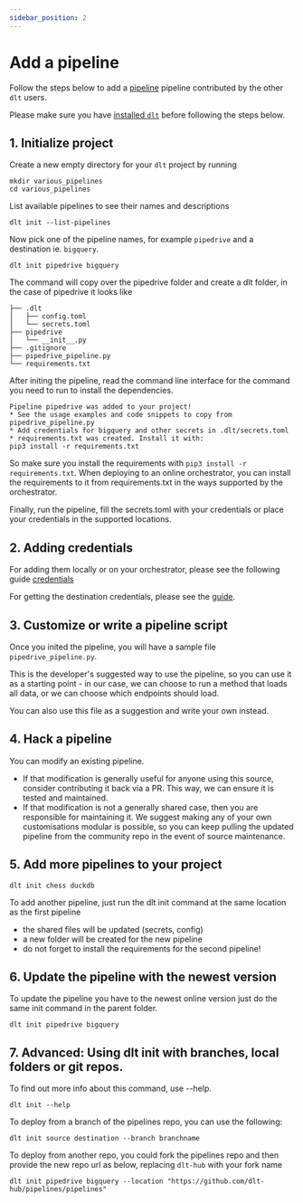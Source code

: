 ```yaml
---
sidebar_position: 2
---
```


# Add a pipeline

Follow the steps below to add a [pipeline](../glossary.md#pipeline) pipeline contributed by the other `dlt` users.

Please make sure you have [installed `dlt`](../installation.mdx) before following the steps below.

## 1. Initialize project

Create a new empty directory for your `dlt` project by running
```shell
mkdir various_pipelines
cd various_pipelines
```

List available pipelines to see their names and descriptions
```
dlt init --list-pipelines
```

Now pick one of the pipeline names, for example `pipedrive` and a destination ie. `bigquery`.
```
dlt init pipedrive bigquery
```

The command will copy over the pipedrive folder and create a dlt folder, in the case of pipedrive it looks like

```
├── .dlt
│   ├── config.toml
│   └── secrets.toml
├── pipedrive
│   └── __init__.py
├── .gitignore
├── pipedrive_pipeline.py
└── requirements.txt
```

After initing the pipeline, read the command line interface for the command you need to run to install the dependencies.

```
Pipeline pipedrive was added to your project!
* See the usage examples and code snippets to copy from pipedrive_pipeline.py
* Add credentials for bigquery and other secrets in .dlt/secrets.toml
* requirements.txt was created. Install it with:
pip3 install -r requirements.txt
```
So make sure you install the requirements with `pip3 install -r requirements.txt`.
When deploying to an online orchestrator, you can install the requirements to it from requirements.txt in the ways supported by the orchestrator.

Finally, run the pipeline, fill the secrets.toml with your credentials or place your credentials in the supported locations.

## 2. Adding credentials

For adding them locally or on your orchestrator, please see the following guide [credentials](../customization/credentials)

For getting the destination credentials, please see the [guide](../destinations.md).

## 3. Customize or write a pipeline script


Once you inited the pipeline, you will have a sample file  `pipedrive_pipeline.py`.

This is the developer's suggested way to use the pipeline, so you can use it as a starting point - in our case, we can choose to run a method that loads all data, or we can choose which endpoints should load.

You can also use this file as a suggestion and write your own instead.

## 4. Hack a pipeline

You can modify an existing pipeline.
* If that modification is generally useful for anyone using this source, consider contributing it back via a PR. This way, we can ensure it is tested and maintained.
* If that modification is not a generally shared case, then you are responsible for maintaining it. We suggest making any of your own customisations modular is possible, so you can keep pulling the updated pipeline from the community repo in the event of source maintenance.


## 5. Add more pipelines to your project
```
dlt init chess duckdb
```
To add another pipeline, just run the dlt init command at the same location as the first pipeline
- the shared files will be updated (secrets, config)
- a new folder will be created for the new pipeline
- do not forget to install the requirements for the second pipeline!


## 6. Update the pipeline with the newest version
To update the pipeline you have to the newest online version just do the same init command in the parent folder.
```
dlt init pipedrive bigquery
```

## 7. Advanced: Using dlt init with branches, local folders or git repos.
To find out more info about this command, use --help.

```
dlt init --help
```


To deploy from a branch of the pipelines repo, you can use the following:

```
dlt init source destination --branch branchname
```

To deploy from another repo, you could fork the pipelines repo and then provide the new repo url as below, replacing `dlt-hub` with your fork name

```
dlt init pipedrive bigquery --location "https://github.com/dlt-hub/pipelines/pipelines"
```
